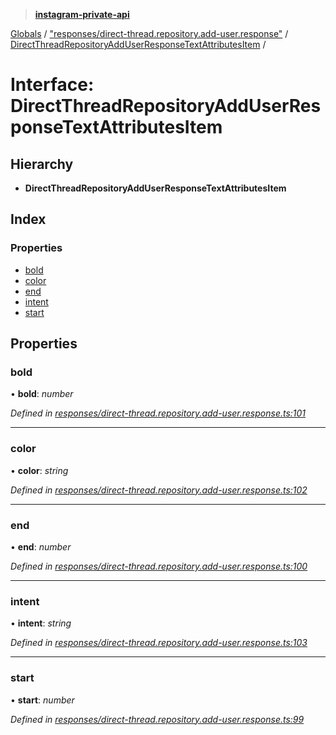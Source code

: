 > **[instagram-private-api](../README.md)**

[Globals](../README.md) / ["responses/direct-thread.repository.add-user.response"](../modules/_responses_direct_thread_repository_add_user_response_.md) / [DirectThreadRepositoryAddUserResponseTextAttributesItem](_responses_direct_thread_repository_add_user_response_.directthreadrepositoryadduserresponsetextattributesitem.md) /

# Interface: DirectThreadRepositoryAddUserResponseTextAttributesItem

## Hierarchy

- **DirectThreadRepositoryAddUserResponseTextAttributesItem**

## Index

### Properties

- [bold](_responses_direct_thread_repository_add_user_response_.directthreadrepositoryadduserresponsetextattributesitem.md#bold)
- [color](_responses_direct_thread_repository_add_user_response_.directthreadrepositoryadduserresponsetextattributesitem.md#color)
- [end](_responses_direct_thread_repository_add_user_response_.directthreadrepositoryadduserresponsetextattributesitem.md#end)
- [intent](_responses_direct_thread_repository_add_user_response_.directthreadrepositoryadduserresponsetextattributesitem.md#intent)
- [start](_responses_direct_thread_repository_add_user_response_.directthreadrepositoryadduserresponsetextattributesitem.md#start)

## Properties

### bold

• **bold**: _number_

_Defined in [responses/direct-thread.repository.add-user.response.ts:101](https://github.com/realinstadude/instagram-private-api/blob/4ae8fec/src/responses/direct-thread.repository.add-user.response.ts#L101)_

---

### color

• **color**: _string_

_Defined in [responses/direct-thread.repository.add-user.response.ts:102](https://github.com/realinstadude/instagram-private-api/blob/4ae8fec/src/responses/direct-thread.repository.add-user.response.ts#L102)_

---

### end

• **end**: _number_

_Defined in [responses/direct-thread.repository.add-user.response.ts:100](https://github.com/realinstadude/instagram-private-api/blob/4ae8fec/src/responses/direct-thread.repository.add-user.response.ts#L100)_

---

### intent

• **intent**: _string_

_Defined in [responses/direct-thread.repository.add-user.response.ts:103](https://github.com/realinstadude/instagram-private-api/blob/4ae8fec/src/responses/direct-thread.repository.add-user.response.ts#L103)_

---

### start

• **start**: _number_

_Defined in [responses/direct-thread.repository.add-user.response.ts:99](https://github.com/realinstadude/instagram-private-api/blob/4ae8fec/src/responses/direct-thread.repository.add-user.response.ts#L99)_
